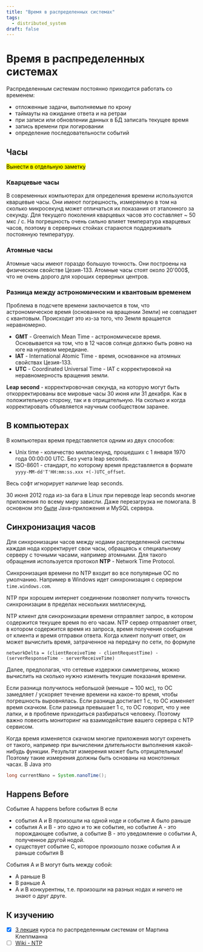 ```yaml
---
title: "Время в распределенных системах"
tags: 
  - distributed_system
draft: false
---
```


# Время в распределенных системах

Распределенным системам постоянно приходится работать со временем:
- отложенные задачи, выполняемые по крону
- таймауты на ожидание ответа и на ретраи
- при записи или обновлении данных в БД записать текущее время
- запись времени при логировании
- определение последовательности событий


## Часы

<mark>Вынести в отдельную заметку</mark>

### Кварцевые часы
В современных компьютерах для определения времени используются кварцевые часы.
Они имеют погрешность, измеряемую в том на сколько микросекунд может отличаться их показания от эталонного за секунду.
Для текущего поколения кварцевых часов это составляет ~ 50 мкс / с.
На погрешность очень сильно влияет температура кварцевых часов, поэтому в серверных стойках стараются поддерживать постоянную температуру.

### Атомные часы
Атомные часы имеют гораздо большую точность.
Они построены на физическом свойстве Цезия-133.
Атомные часы стоят около 20'000$, что не очень дорого для хороших серверных центров.

### Разница между астрономическим и квантовым временем
Проблема в подсчете времени заключается в том, что астрономическое время (основанное на вращении Земли) не совпадает с квантовым.
Происходит это из-за того, что Земля вращается неравномерно.

- **GMT** - Greenwich Mean Time - астрономическое время. Основывается на том, что в 12 часов солнце должно быть ровно на юге на нулевом мередиане.
- **IAT** - International Atomic Time - время, основанное на атомных свойствах Цезия-133.
- **UTC** - Coordinated Universal Time - IAT с корректировкой на неравномерность вращения земли.

**Leap second** - корректировочная секунда, на которую могут быть откорректированы все мировые часы 30 июня или 31 декабря. 
Как в положительную сторону, так и в отрицательную.
На сколько и когда корректировать объявляется научным сообществом заранее.

## В компьютерах
В компьютерах время представляется одним из двух способов:
- Unix time - количество миллисекунд, прошедших с 1 января 1970 года 00:00:00 UTC. Без учета leap seconds.
- ISO-8601 - стандарт, по которому время представляется в формате `yyyy-MM-dd'T'HH:mm:ss.xxx +(-)UTC_offset`.

Весь софт игнорирует наличие leap seconds.

30 июня 2012 года из-за бага в Linux при переводе leap seconds многие приложения по всему миру зависли.
Даже перезагрузка не помогала.
В основном это [были](https://habr.com/ru/post/146863/) Java-приложения и MySQL сервера.

## Синхронизация часов
Для синхронизации часов между нодами распределенной системы каждая нода корректирует свои часы, обращаясь к специальному серверу с точными часами, например атомными.
Для такого обращения используется протокол **NTP** - Network Time Protocol.

Синхронизация времени по NTP входит во все популярные ОС по умолчанию. 
Например в Windows идет синхронизация с сервером `time.windows.com`.

NTP при хорошем интернет соединении позволяет получить точность синхронизации в пределах нескольких миллисекунд.

NTP клиент для синхронизации времени отправляет запрос, в котором содержится текущее время по его часам. 
NTP сервер отправляет ответ, в котором содержится время из запроса, время получения сообщения от клиента и время отправки ответа.
Когда клиент получит ответ, он может вычислить время, затраченное на передачу по сети, по формуле
```
networkDelta = (clientReceiveTime - clientRequestTime) - (serverResponseTime - serverReceiveTime)
```
Далее, предполагая, что сетевые издержки симметричны, можно вычислить на сколько нужно изменить текущие показания времени.

Если разница получилось небольшой (меньше ~ 100 мс), то ОС замедляет / ускоряет течение времени на какое-то время, чтобы погрешность выровнялась.
Если разница достигает 1 с, то ОС изменяет время скачком.
Если разница превышает 1 с, то ОС говорит, что у нее лапки, и в проблеме приходиться разбираться человеку.
Поэтому важно повесить мониторинг на взаимодействие вашего сервера с NTP сервисом.

Когда время изменяется скачком многие приложения могут охренеть от такого, например при вычислении длительности выполнения какой-нибудь функции.
Результат измерения может быть отрицательным!
Поэтому такие измерения должны быть основаны на монотонных часах.
В Java это
```java
long currentNano = System.nanoTime();
```

## Happens Before
Событие A happens before события B если
- события A и B произошли на одной ноде и событие A было раньше
- события A и B - это одно и то же событие, но событие A - это порождающее событие, а событие B - это уведомление о событии A, полученное другой нодой.
- существует событие C, которое произошло позже события A и раньше события B

События A и B могут быть между собой:
- A раньше B
- B раньше A
- A и B конкурентны, т.е. произошли на разных нодах и ничего не знают о друг друге.

## К изучению

- [X] [3 лекция](https://www.youtube.com/watch?v=FQ_2N3AQu0M&list=PLeKd45zvjcDFUEv_ohr_HdUFe97RItdiB&index=8&ab_channel=MartinKleppmann) курса по распределенным системам от Мартина Клеппманна
- [ ] [Wiki - NTP](https://en.wikipedia.org/wiki/Network_Time_Protocol)